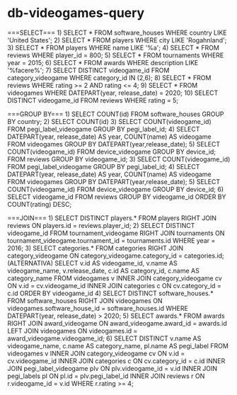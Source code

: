 # db-videogames-query
===SELECT===
1)
SELECT *
FROM software_houses
WHERE country LIKE 'United States';
2)
SELECT *
FROM players
WHERE city LIKE 'Rogahnland';
3)
SELECT *
FROM players
WHERE name LIKE '%a';
4)
SELECT *
FROM reviews
WHERE player_id = 800;
5)
SELECT *
FROM tournaments
WHERE year = 2015;
6)
SELECT *
FROM awards
WHERE description LIKE '%facere%';
7)
SELECT DISTINCT videogame_id
FROM category_videogame
WHERE category_id IN (2,6);
8)
SELECT *
FROM reviews
WHERE rating >= 2 AND rating <= 4;
9)
SELECT *
FROM videogames
WHERE DATEPART(year, release_date) = 2020;
10)
SELECT DISTINCT videogame_id
FROM reviews
WHERE rating = 5;

===GROUP BY===
1)
SELECT COUNT(id)
FROM software_houses
GROUP BY country;
2)
SELECT COUNT(id)
3)
SELECT COUNT(videogame_id)
FROM pegi_label_videogame
GROUP BY pegi_label_id;
4)
SELECT DATEPART(year, release_date) AS year, COUNT(name) AS videogame
FROM videogames
GROUP BY DATEPART(year,release_date);
5)
SELECT COUNT(videogame_id)
FROM device_videogame
GROUP BY device_id;
FROM reviews
GROUP BY videogame_id;
3)
SELECT COUNT(videogame_id)
FROM pegi_label_videogame
GROUP BY pegi_label_id;
4)
SELECT DATEPART(year, release_date) AS year, COUNT(name) AS videogame
FROM videogames
GROUP BY DATEPART(year,release_date);
5)
SELECT COUNT(videogame_id)
FROM device_videogame
GROUP BY device_id;
6)
SELECT videogame_id
FROM reviews
GROUP BY videogame_id
ORDER BY COUNT(rating) DESC;

===JOIN===
1)
SELECT DISTINCT players.*
FROM players
RIGHT JOIN reviews 
ON players.id = reviews.player_id;
2)
SELECT DISTINCT videogame_id
FROM tournament_videogame
RIGHT JOIN tournaments
ON tournament_videogame.tournament_id = tournaments.id
WHERE year = 2016;
3)
SELECT categories.*
FROM categories
RIGHT JOIN category_videogame
ON category_videogame.category_id = categories.id;
(ALTERNATIVA)
SELECT v.id AS videogame_id, v.name AS videogame_name, v.release_date, c.id AS category_id, c.name AS category_name 
FROM videogames v
INNER JOIN category_videogame cv ON v.id = cv.videogame_id
INNER JOIN categories c ON cv.category_id = c.id
ORDER BY videogame_id
4)
SELECT DISTINCT software_houses.*
FROM software_houses
RIGHT JOIN videogames
ON videogames.software_house_id = software_houses.id
WHERE DATEPART(year, release_date) > 2020;
5)
SELECT awards.*
FROM awards
RIGHT JOIN award_videogame
ON award_videogame.award_id = awards.id
LEFT JOIN videogames
ON videogames.id = award_videogame.videogame_id;
6)
SELECT DISTINCT v.name AS videogame_name, c.name AS category_name, pl.name AS pegi_label
FROM videogames v
INNER JOIN category_videogame cv ON v.id = cv.videogame_id
INNER JOIN categories c ON cv.category_id = c.id
INNER JOIN pegi_label_videogame plv ON plv.videogame_id = v.id
INNER JOIN pegi_labels pl ON pl.id = plv.pegi_label_id
INNER JOIN reviews r ON r.videogame_id = v.id
WHERE r.rating >= 4;
